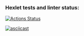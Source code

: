### Hexlet tests and linter status:
[![Actions Status](https://github.com/vadix/fullstack-javascript-project-46/actions/workflows/hexlet-check.yml/badge.svg)](https://github.com/vadix/fullstack-javascript-project-46/actions)

[![asciicast](https://asciinema.org/a/Cq462QBAJq7MJJx3aDlcMCCGQ.svg)](https://asciinema.org/a/Cq462QBAJq7MJJx3aDlcMCCGQ)